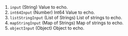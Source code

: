1. `input` (String) Value to echo.
1. `int64Input` (Number) Int64 Value to echo.
1. `listStringInput` (List of Strings) List of strings to echo.
1. `mapStringInput` (Map of Strings) Map of strings to echo.
1. `objectInput` (Object) Object to echo.